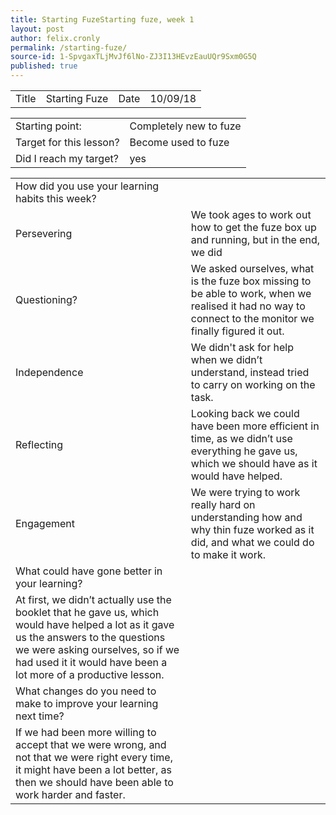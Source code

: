 ```yaml
---
title: Starting FuzeStarting fuze, week 1
layout: post
author: felix.cronly
permalink: /starting-fuze/
source-id: 1-SpvgaxTLjMvJf6lNo-ZJ3I13HEvzEauUQr9Sxm0G5Q
published: true
---
```

<table>
  <tr>
    <td>Title</td>
    <td>Starting Fuze</td>
    <td>Date</td>
    <td>10/09/18</td>
  </tr>
</table>


<table>
  <tr>
    <td>Starting point:</td>
    <td>Completely new to fuze</td>
  </tr>
  <tr>
    <td>Target for this lesson?</td>
    <td>Become used to fuze</td>
  </tr>
  <tr>
    <td>Did I reach my target? </td>
    <td>yes</td>
  </tr>
</table>


<table>
  <tr>
    <td>How did you use your learning habits this week?</td>
    <td></td>
  </tr>
  <tr>
    <td>Persevering</td>
    <td>We took ages to work out how to get the fuze box up and running, but in the end, we did</td>
  </tr>
  <tr>
    <td>Questioning?</td>
    <td>We asked ourselves, what is the fuze box missing to be able to work, when we realised it had no way to connect to the monitor we finally figured it out.</td>
  </tr>
  <tr>
    <td>Independence</td>
    <td>We didn't ask for help when we didn’t understand, instead tried to carry on working on the task.</td>
  </tr>
  <tr>
    <td>Reflecting</td>
    <td>Looking back we could have been more efficient in time, as we didn’t use everything he gave us, which we should have as it would have helped.</td>
  </tr>
  <tr>
    <td>Engagement</td>
    <td>We were trying to work really hard on understanding how and why thin fuze worked as it did, and what we could do to make it work.</td>
  </tr>
  <tr>
    <td>What could have gone better in your learning?</td>
    <td></td>
  </tr>
  <tr>
    <td>At first, we didn’t actually use the booklet that he gave us, which would have helped a lot as it gave us the answers to the questions we were asking ourselves, so if we had used it it would have been a lot more of a productive lesson.</td>
    <td></td>
  </tr>
  <tr>
    <td>What changes do you need to make to improve your learning next time?</td>
    <td></td>
  </tr>
  <tr>
    <td>If we had been more willing to accept that we were wrong, and not that we were right every time, it might have been a lot better, as then we should have been able to work harder and faster.</td>
    <td></td>
  </tr>
</table>


